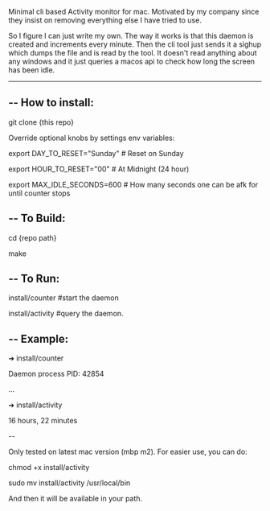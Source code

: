 Minimal cli based Activity monitor for mac. Motivated by my company since they insist on removing everything else I have tried to use.

So I figure I can just write my own. The way it works is that this daemon is created and increments every minute. Then the cli tool just sends it a sighup which dumps the file and is read by the tool. It doesn't read anything about any windows and it just queries a macos api to check how long the screen has been idle.

--------

--
How to install:
--

git clone {this repo}

Override optional knobs by settings env variables:

export DAY_TO_RESET="Sunday" # Reset on Sunday

export HOUR_TO_RESET="00" # At Midnight (24 hour)

export MAX_IDLE_SECONDS=600 # How many seconds one can be afk for until counter stops


--
To Build:
--

cd {repo path}

make

--
To Run:
--

install/counter #start the daemon

install/activity #query the daemon.

--
Example:
--
➜  install/counter

Daemon process PID: 42854

...

➜  install/activity

16 hours, 22 minutes

--

Only tested on latest mac version (mbp m2). For easier use, you can do:

chmod +x install/activity

sudo mv install/activity /usr/local/bin

And then it will be available in your path.